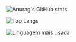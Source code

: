 
![Anurag's GitHub stats](https://github-readme-stats.vercel.app/api?username=danisoaresl&show_icons=true&theme=radical)

![Top Langs](https://github-readme-stats.vercel.app/api/top-langs/?username=danisoaresl&theme=tokyonight)

[![Linguagem mais usada](https://img.shields.io/github/languages/top/danisoaresl/seu-repositorio)](https://github.com/seu-nome-de-usuario/seu-repositorio)

